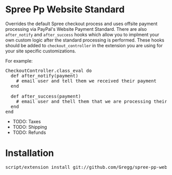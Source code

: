 # Spree Pp Website Standard

Overrides the default Spree checkout process and uses offsite payment processing via PayPal's Website Payment Standard.  There are also `after_notify` and `after_success` hooks which allow you to implment your own custom logic after the standard processing is performed.  These hooks should be added to `checkout_controller` in the extension you are using for your site specific customizations.

For example:

<pre>
CheckoutController.class_eval do  
  def after_notify(payment)
    # email user and tell them we received their payment
  end
  
  def after_success(payment)
    # email user and thell them that we are processing their order, etc.
  end
end
</pre>

 * TODO: Taxes
 * TODO: Shipping
 * TODO: Refunds

# Installation 

<pre>
script/extension install git://github.com/Gregg/spree-pp-website-standard.git  
</pre>